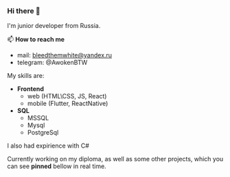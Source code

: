 ### Hi there 👋
I'm junior developer from Russia.

📫 **How to reach me**
 - mail: bleedthemwhite@yandex.ru
 - telegram: @AwokenBTW

My skills are:
- **Frontend**
  - web (HTML\CSS, JS, React)
  - mobile (Flutter, ReactNative)
- **SQL**
  - MSSQL
  - Mysql
  - PostgreSql
 
I also had expirience with C#

Currently working on my diploma, as well as some other projects, which you can see **pinned** bellow in real time.


<!--
**EvgrafovBTW/EvgrafovBTW** is a ✨ _special_ ✨ repository because its `README.md` (this file) appears on your GitHub profile.

Here are some ideas to get you started:

- 🔭 I’m currently working on ...
- 🌱 I’m currently learning ...
- 👯 I’m looking to collaborate on ...
- 🤔 I’m looking for help with ...
- 💬 Ask me about ...
- 📫 How to reach me: ...
- 😄 Pronouns: ...
- ⚡ Fun fact: ...
-->
